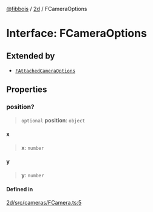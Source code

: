 [@fibbojs](/api/index) / [2d](/api/2d) / FCameraOptions

# Interface: FCameraOptions

## Extended by

- [`FAttachedCameraOptions`](FAttachedCameraOptions.md)

## Properties

### position?

> `optional` **position**: `object`

#### x

> **x**: `number`

#### y

> **y**: `number`

#### Defined in

[2d/src/cameras/FCamera.ts:5](https://github.com/fibbojs/fibbo/blob/d4e27f21b39d7470557f457413047335ba5e0d67/packages/2d/src/cameras/FCamera.ts#L5)
